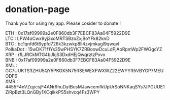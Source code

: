 # donation-page

Thank you for using my app. Please cosider to donate !

ETH : 0x17af09999a2e0F860db3F7EBCF83Aa04F5922D9E <br />
LTC : LPW4oCwx9yj3xoMRTSBzoZxjBoYFk82knD<br />
BTC : bc1qnfd6t6ypfd728k3kzwkp8ll4zvjmkagl9qwqvl<br />
PolkaDot : 15wDK71f1Ys35wPHSYK7ZRBoowDcuLdPjAoRpmWp2FWGgcYZ<br />
XRP : rfLJRCkMTG4bJkjS3DxdHEjQwqrztzPxvx <br />
BNB : 0x17af09999a2e0F860db3F7EBCF83Aa04F5922D9E <br />
XML : GC7UUKTS3ZHU5QY5PKOX5N75RSEWEXFWXWZ22EWYYR5VBYGP7MEUODF6 <br />
XMR : 4455F4nVZqycsjF4ANr9huDytBusMJawcemfkUpUrSoNNKaqSYs7JPGUUE1ZiRpBzt3LQnGBy1XCqikkPS5shvcq4Fz3WPY <br />
